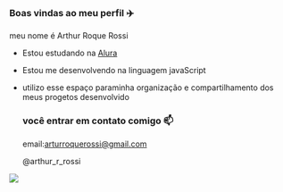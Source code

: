 ### Boas vindas ao meu perfil ✈️

meu nome é Arthur Roque Rossi

- Estou estudando na [Alura](https://www.Alura.com.br)
- Estou me desenvolvendo na linguagem javaScript
- utilizo esse espaço paraminha organização e compartilhamento dos meus progetos desenvolvido

  ### você entrar em contato comigo 📫

  email:arturroquerossi@gmail.com
  
  @arthur_r_rossi

![](https://media1.tenor.com/m/Cl85pTvXEfUAAAAC/%CF%88%CE%B5%CE%BA%CE%B1%CE%B6%CE%BF%CF%85%CE%BD-%CF%88%CE%B5%CE%BA%CE%B1%CF%83%CE%BC%CE%BF%CF%82.gif)
